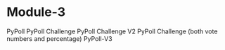 # Module-3
PyPoll
PyPoll Challenge
PyPoll Challenge V2
PyPoll Challenge (both vote numbers and percentage)
PyPoll-V3
